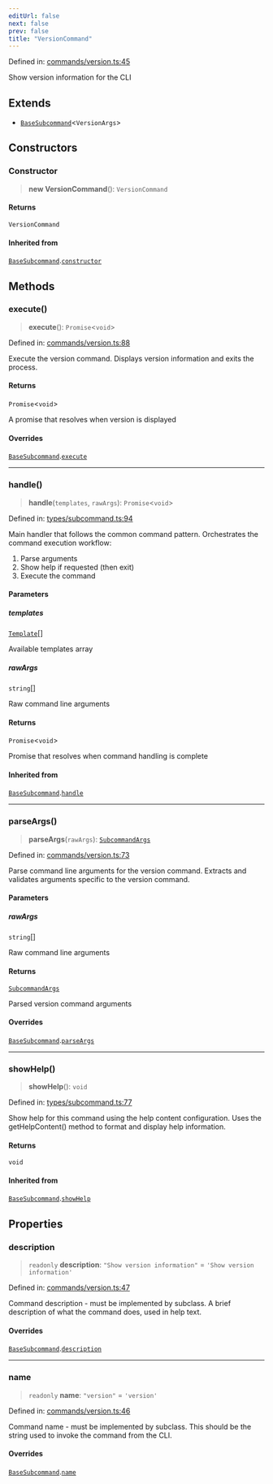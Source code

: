 ```yaml
---
editUrl: false
next: false
prev: false
title: "VersionCommand"
---
```


Defined in: [commands/version.ts:45](https://github.com/yashjawale/fabr/blob/2175f836f52904c60bea5117c14ee0416e76bd93/src/commands/version.ts#L45)

Show version information for the CLI

## Extends

- [`BaseSubcommand`](/fabr/docs/api/types/subcommand/classes/basesubcommand/)\<`VersionArgs`\>

## Constructors

### Constructor

> **new VersionCommand**(): `VersionCommand`

#### Returns

`VersionCommand`

#### Inherited from

[`BaseSubcommand`](/fabr/docs/api/types/subcommand/classes/basesubcommand/).[`constructor`](/fabr/docs/api/types/subcommand/classes/basesubcommand/#constructor)

## Methods

### execute()

> **execute**(): `Promise`\<`void`\>

Defined in: [commands/version.ts:88](https://github.com/yashjawale/fabr/blob/2175f836f52904c60bea5117c14ee0416e76bd93/src/commands/version.ts#L88)

Execute the version command.
Displays version information and exits the process.

#### Returns

`Promise`\<`void`\>

A promise that resolves when version is displayed

#### Overrides

[`BaseSubcommand`](/fabr/docs/api/types/subcommand/classes/basesubcommand/).[`execute`](/fabr/docs/api/types/subcommand/classes/basesubcommand/#execute)

***

### handle()

> **handle**(`templates`, `rawArgs`): `Promise`\<`void`\>

Defined in: [types/subcommand.ts:94](https://github.com/yashjawale/fabr/blob/2175f836f52904c60bea5117c14ee0416e76bd93/src/types/subcommand.ts#L94)

Main handler that follows the common command pattern.
Orchestrates the command execution workflow:
1. Parse arguments
2. Show help if requested (then exit)
3. Execute the command

#### Parameters

##### templates

[`Template`](/fabr/docs/api/types/templates/interfaces/template/)[]

Available templates array

##### rawArgs

`string`[]

Raw command line arguments

#### Returns

`Promise`\<`void`\>

Promise that resolves when command handling is complete

#### Inherited from

[`BaseSubcommand`](/fabr/docs/api/types/subcommand/classes/basesubcommand/).[`handle`](/fabr/docs/api/types/subcommand/classes/basesubcommand/#handle)

***

### parseArgs()

> **parseArgs**(`rawArgs`): [`SubcommandArgs`](/fabr/docs/api/types/subcommand/interfaces/subcommandargs/)

Defined in: [commands/version.ts:73](https://github.com/yashjawale/fabr/blob/2175f836f52904c60bea5117c14ee0416e76bd93/src/commands/version.ts#L73)

Parse command line arguments for the version command.
Extracts and validates arguments specific to the version command.

#### Parameters

##### rawArgs

`string`[]

Raw command line arguments

#### Returns

[`SubcommandArgs`](/fabr/docs/api/types/subcommand/interfaces/subcommandargs/)

Parsed version command arguments

#### Overrides

[`BaseSubcommand`](/fabr/docs/api/types/subcommand/classes/basesubcommand/).[`parseArgs`](/fabr/docs/api/types/subcommand/classes/basesubcommand/#parseargs)

***

### showHelp()

> **showHelp**(): `void`

Defined in: [types/subcommand.ts:77](https://github.com/yashjawale/fabr/blob/2175f836f52904c60bea5117c14ee0416e76bd93/src/types/subcommand.ts#L77)

Show help for this command using the help content configuration.
Uses the getHelpContent() method to format and display help information.

#### Returns

`void`

#### Inherited from

[`BaseSubcommand`](/fabr/docs/api/types/subcommand/classes/basesubcommand/).[`showHelp`](/fabr/docs/api/types/subcommand/classes/basesubcommand/#showhelp)

## Properties

### description

> `readonly` **description**: `"Show version information"` = `'Show version information'`

Defined in: [commands/version.ts:47](https://github.com/yashjawale/fabr/blob/2175f836f52904c60bea5117c14ee0416e76bd93/src/commands/version.ts#L47)

Command description - must be implemented by subclass.
A brief description of what the command does, used in help text.

#### Overrides

[`BaseSubcommand`](/fabr/docs/api/types/subcommand/classes/basesubcommand/).[`description`](/fabr/docs/api/types/subcommand/classes/basesubcommand/#description)

***

### name

> `readonly` **name**: `"version"` = `'version'`

Defined in: [commands/version.ts:46](https://github.com/yashjawale/fabr/blob/2175f836f52904c60bea5117c14ee0416e76bd93/src/commands/version.ts#L46)

Command name - must be implemented by subclass.
This should be the string used to invoke the command from the CLI.

#### Overrides

[`BaseSubcommand`](/fabr/docs/api/types/subcommand/classes/basesubcommand/).[`name`](/fabr/docs/api/types/subcommand/classes/basesubcommand/#name)
